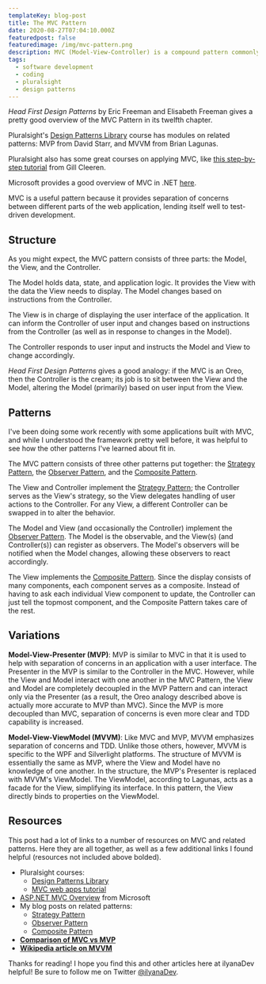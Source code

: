 ```yaml
---
templateKey: blog-post
title: The MVC Pattern
date: 2020-08-27T07:04:10.000Z
featuredpost: false
featuredimage: /img/mvc-pattern.png
description: MVC (Model-View-Controller) is a compound pattern commonly used for a variety of applications, particularly web applications. This pattern implements several other design patterns as part of its implementation, which is why it is referred to as a compound pattern.
tags:
  - software development
  - coding
  - pluralsight
  - design patterns
---
```


*Head First Design Patterns* by Eric Freeman and Elisabeth Freeman gives a pretty good overview of the MVC Pattern in its twelfth chapter.

Pluralsight's [Design Patterns Library](https://app.pluralsight.com/library/courses/patterns-library/table-of-contents) course has modules on related patterns: MVP from David Starr, and MVVM from Brian Lagunas.

Pluralsight also has some great courses on applying MVC, like [this step-by-step tutorial](https://app.pluralsight.com/library/courses/building-aspdotnet-core-mvc-web-applications/table-of-contents) from Gill Cleeren.

Microsoft provides a good overview of MVC in .NET [here](https://docs.microsoft.com/en-us/aspnet/mvc/overview/older-versions-1/overview/asp-net-mvc-overview).

MVC is a useful pattern because it provides separation of concerns between different parts of the web application, lending itself well to test-driven development.

Structure
--

As you might expect, the MVC pattern consists of three parts: the Model, the View, and the Controller.

The Model holds data, state, and application logic. It provides the View with the data the View needs to display. The Model changes based on instructions from the Controller.

The View is in charge of displaying the user interface of the application. It can inform the Controller of user input and changes based on instructions from the Controller (as well as in response to changes in the Model).

The Controller responds to user input and instructs the Model and View to change accordingly.

*Head First Design Patterns* gives a good analogy: if the MVC is an Oreo, then the Controller is the cream; its job is to sit between the View and the Model, altering the Model (primarily) based on user input from the View.

Patterns
--

I've been doing some work recently with some applications built with MVC, and while I understood the framework pretty well before, it was helpful to see how the other patterns I've learned about fit in.

The MVC pattern consists of three other patterns put together: the [Strategy Pattern](https://ilyana.dev/blog/2020-08-04-strategy-pattern/), the [Observer Pattern](https://ilyana.dev/blog/2020-08-07-observer-pattern/), and the [Composite Pattern](https://ilyana.dev/blog/2020-08-25-composite-pattern/).

The View and Controller implement the [Strategy Pattern](https://ilyana.dev/blog/2020-08-04-strategy-pattern/); the Controller serves as the View's strategy, so the View delegates handling of user actions to the Controller. For any View, a different Controller can be swapped in to alter the behavior.

The Model and View (and occasionally the Controller) implement the [Observer Pattern](https://ilyana.dev/blog/2020-08-07-observer-pattern/). The Model is the observable, and the View(s) (and Controller(s)) can register as observers. The Model's observers will be notified when the Model changes, allowing these observers to react accordingly.

The View implements the [Composite Pattern](https://ilyana.dev/blog/2020-08-25-composite-pattern/). Since the display consists of many components, each component serves as a composite. Instead of having to ask each individual View component to update, the Controller can just tell the topmost component, and the Composite Pattern takes care of the rest.

Variations
--

**Model-View-Presenter (MVP)**: MVP is similar to MVC in that it is used to help with separation of concerns in an application with a user interface. The Presenter in the MVP is similar to the Controller in the MVC. However, while the View and Model interact with one another in the MVC Pattern, the View and Model are completely decoupled in the MVP Pattern and can interact only via the Presenter (as a result, the Oreo analogy described above is actually more accurate to MVP than MVC). Since the MVP is more decoupled than MVC, separation of concerns is even more clear and TDD capability is increased.

**Model-View-ViewModel (MVVM)**: Like MVC and MVP, MVVM emphasizes separation of concerns and TDD. Unlike those others, however, MVVM is specific to the WPF and Silverlight platforms. The structure of MVVM is essentially the same as MVP, where the View and Model have no knowledge of one another. In the structure, the MVP's Presenter is replaced with MVVM's ViewModel. The ViewModel, according to Lagunas, acts as a facade for the View, simplifying its interface. In this pattern, the View directly binds to properties on the ViewModel.

Resources
--

This post had a lot of links to a number of resources on MVC and related patterns. Here they are all together, as well as a few additional links I found helpful (resources not included above bolded).

* Pluralsight courses:
  * [Design Patterns Library](https://app.pluralsight.com/library/courses/patterns-library/table-of-contents)
  * [MVC web apps tutorial](https://app.pluralsight.com/library/courses/building-aspdotnet-core-mvc-web-applications/table-of-contents)
* [ASP.NET MVC Overview](https://docs.microsoft.com/en-us/aspnet/mvc/overview/older-versions-1/overview/asp-net-mvc-overview) from Microsoft
* My blog posts on related patterns:
  * [Strategy Pattern](https://ilyana.dev/blog/2020-08-04-strategy-pattern/)
  * [Observer Pattern](https://ilyana.dev/blog/2020-08-07-observer-pattern/)
  * [Composite Pattern](https://ilyana.dev/blog/2020-08-25-composite-pattern/)
* **[Comparison of MVC vs MVP](https://www.codeproject.com/Articles/288928/Differences-between-MVC-and-MVP-for-Beginners)**
* **[Wikipedia article on MVVM](https://en.wikipedia.org/wiki/Model%E2%80%93view%E2%80%93viewmodel)**

Thanks for reading! I hope you find this and other articles here at ilyanaDev helpful! Be sure to follow me on Twitter [@ilyanaDev](https://twitter.com/ilyanaDev).
